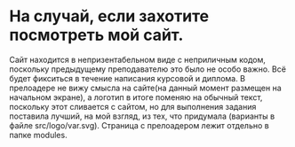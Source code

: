 # На случай, если захотите посмотреть мой сайт.
Сайт находится в непризентабельном виде с неприличным кодом, поскольку предыдущему преподавателю это было не особо важно. Всё будет фикситься в течение написания курсовой и диплома.
В прелоадере не вижу смысла на сайте(на данный момент размещен на начальном экране), а логотип в итоге поменяю на обычный текст, поскольку этот сливается с сайтом, но для выполнения задания поставила лучший, на мой взгляд, из тех, что придумала (варианты в файле src/logo/var.svg).
Страница с прелоадером лежит отдельно в папке modules.
